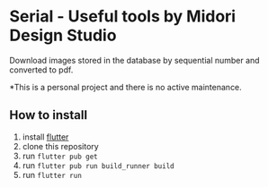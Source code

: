 # Serial - Useful tools by Midori Design Studio

Download images stored in the database by sequential number and converted to pdf.

*This is a personal project and there is no active maintenance.

## How to install

1. install [flutter](https://docs.flutter.dev/get-started/install)
2. clone this repository
3. run `flutter pub get`
4. run `flutter pub run build_runner build`
5. run `flutter run`
